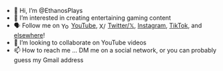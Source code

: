 - 👋 Hi, I’m @EthanosPlays
- 👀 I’m interested in creating entertaining gaming content <!-- - 🌱 I’m currently learning ... -->
- 🗣️ Follow me on <a href="https://www.youtube.com/@EthanosPlays?sub_confirmation=1"><img title="YouTube" style="border: 0px solid ; width: 23px; height: 16px; vertical-align:middle;" src="https://thejoshmeister.neocities.org/images/YT-logo-302x213.png" alt="YouTube">YouTube</a>, <a href="https://twitter.com/EthanosPlays"><img title="𝕏/Twitter" style="border: 0px solid ; width: 20px; height: 16px; vertical-align:middle;" src="https://thejoshmeister.neocities.org/images/twitter-bird.png" alt="X/Twitter">Twitter/𝕏</a>, <a href="https://twitter.com/EthanosPlays">Instagram</a>, <a href="https://www.tiktok.com/@ethanosplays">TikTok</a>, and <a href="https://www.youtube.com/@EthanosPlays/about">elsewhere</a>!
- 💞️ I’m looking to collaborate on YouTube videos
- 📫 How to reach me ... DM me on a social network, or you can probably guess my Gmail address

<!---
EthanosPlays/EthanosPlays is a ✨ special ✨ repository because its `README.md` (this file) appears on your GitHub profile.
You can click the Preview link to take a look at your changes.
--->
